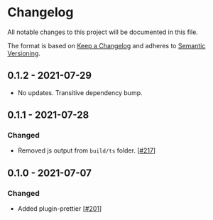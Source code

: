 # Changelog

All notable changes to this project will be documented in this file.

The format is based on [Keep a Changelog](http://keepachangelog.com/en/1.0.0/)
and adheres to [Semantic Versioning](http://semver.org/spec/v2.0.0.html).

<!-- ## Unreleased -->

## 0.1.2 - 2021-07-29

- No updates. Transitive dependency bump.

## 0.1.1 - 2021-07-28

### Changed

- Removed js output from `build/ts` folder. [[#217](https://github.com/Shopify/sewing-kit-next/pull/217)]

## 0.1.0 - 2021-07-07

### Changed

- Added plugin-prettier [[#201](https://github.com/Shopify/sewing-kit-next/pull/201)]
